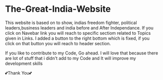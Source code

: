 # The-Great-India-Website

This website is based on to show, indias freedom fighter, political leaders,business leaders and india before and After Independance. If you click on Navebar link you will reach to specific sectiom related to Topics given in Links. I added a button to the right bottom which is fixed, if you click on that button you will reach to header section.

If you like to contribute to my Code, Go ahead. I will love that because there are lot of stuff that i didn't add to my Code and It will improve my development skills

💕Thank You💕
